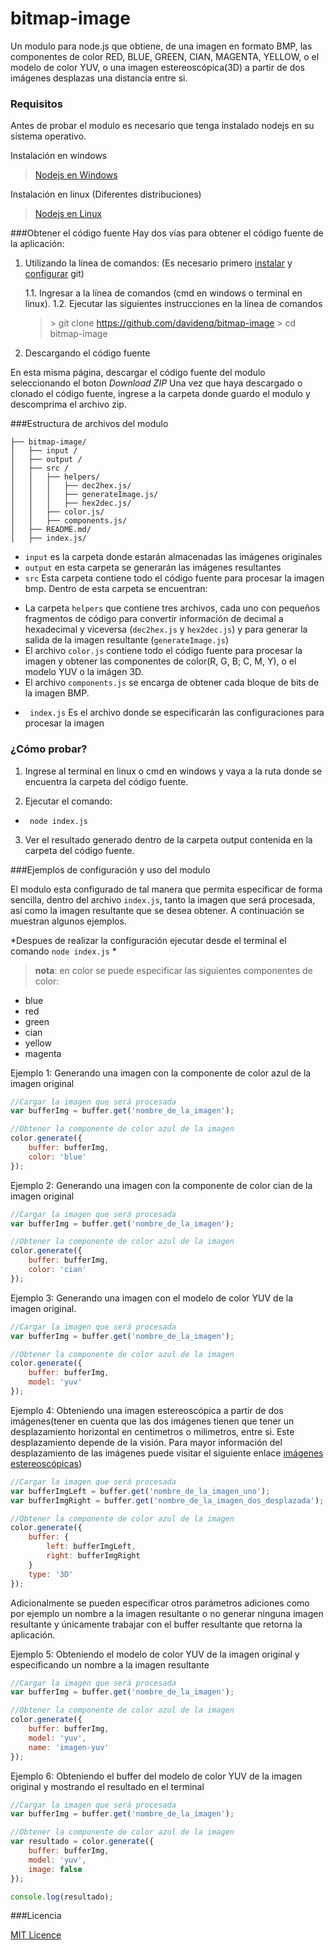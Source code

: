 bitmap-image
===================
Un modulo para node.js que obtiene, de una imagen en formato BMP, las componentes de color RED, BLUE, GREEN, CIAN, MAGENTA, YELLOW, o el modelo de color YUV, o una imagen estereoscópica(3D) a partir de dos imágenes desplazas una distancia entre si.

### Requisitos

Antes de probar el modulo es necesario que tenga instalado nodejs en su sistema operativo.

Instalación en windows
> [Nodejs en Windows](http://blog.teamtreehouse.com/install-node-js-npm-windows)

Instalación en linux (Diferentes distribuciones)
> [Nodejs en Linux](https://github.com/nodejs/node-v0.x-archive/wiki/Installing-Node.js-via-package-manager?utm_source=[deliciuos]&utm_medium=twitter)

###Obtener el código fuente
Hay dos vías para obtener el código fuente de la aplicación:

1. Utilizando la línea de comandos: (Es necesario primero [instalar](https://git-scm.com/book/es/v1/Empezando-Instalando-Git) y [configurar](https://git-scm.com/book/es/v1/Empezando-Configurando-Git-por-primera-vez) git)

    1.1. Ingresar a la línea de comandos (cmd en windows o terminal en linux).
    1.2. Ejecutar las siguientes instrucciones en la línea de comandos
    > \>  git clone https://github.com/davidenq/bitmap-image
       \> cd bitmap-image

2. Descargando el código fuente

 En esta misma página, descargar el código fuente del modulo seleccionando el boton *Download ZIP*
Una vez que haya descargado o clonado el código fuente, ingrese a la carpeta donde guardo el modulo y descomprima el archivo zip.

###Estructura de archivos del modulo

```
├── bitmap-image/
│   ├── input /
│   ├── output /
│   ├── src /
│   │   ├── helpers/
│   │   │   ├── dec2hex.js/
│   │   │   ├── generateImage.js/
│   │   │   ├── hex2dec.js/
│   │   ├── color.js/
│   │   ├── components.js/
│   ├── README.md/
│   ├── index.js/
```

- `input` es la carpeta donde estarán almacenadas las imágenes originales
- `output` en esta carpeta se generarán las imágenes resultantes
- `src` Esta carpeta contiene todo el código fuente para procesar la imagen bmp. Dentro de esta carpeta se encuentran:
 * La carpeta `helpers`  que contiene  tres archivos, cada uno con pequeños fragmentos de código para convertir información de decimal a hexadecimal y viceversa (`dec2hex.js` y `hex2dec.js`) y para generar la salida de la imagen resultante (`generateImage.js`)
 * El archivo  `color.js` contiene todo el código fuente para procesar la imagen y obtener las componentes de color(R, G, B; C, M, Y), o el modelo YUV o la imágen 3D.
 * El archivo `components.js` se encarga de obtener cada bloque de bits de la imagen BMP.

- ` index.js` Es el archivo donde se especificarán las configuraciones para procesar la imagen

### ¿Cómo probar?
1. Ingrese al terminal en linux o cmd en windows y vaya a la ruta donde se encuentra la carpeta del código fuente.

2. Ejecutar el comando:

 * ` node index.js`

3. Ver el resultado generado dentro de la carpeta output contenida en la carpeta del código fuente.

###Ejemplos de configuración y uso del modulo

El modulo esta configurado de tal manera que permita especificar de forma sencilla, dentro del archivo `index.js`, tanto la imagen que será procesada, así como la imagen resultante que se desea obtener. A continuación se muestran algunos ejemplos.

*Despues de realizar la configuración ejecutar desde el terminal el comando `node index.js` *

>**nota**: en color se puede especificar las siguientes componentes de color:
 - blue
 - red
 - green
 - cian
 - yellow
 - magenta

Ejemplo 1: Generando una imagen con la componente de color azul de la imagen original
```js
//Cargar la imagen que será procesada
var bufferImg = buffer.get('nombre_de_la_imagen');

//Obtener la componente de color azul de la imagen
color.generate({
    buffer: bufferImg,
    color: 'blue'
});
```

Ejemplo 2: Generando una imagen con la componente de color cian de la imagen original
```js
//Cargar la imagen que será procesada
var bufferImg = buffer.get('nombre_de_la_imagen');

//Obtener la componente de color azul de la imagen
color.generate({
    buffer: bufferImg,
    color: 'cian'
});
```


Ejemplo 3: Generando una imagen  con el modelo de color YUV de la imagen original.
```js
//Cargar la imagen que será procesada
var bufferImg = buffer.get('nombre_de_la_imagen');

//Obtener la componente de color azul de la imagen
color.generate({
    buffer: bufferImg,
    model: 'yuv'
});
```

Ejemplo 4: Obteniendo una imagen estereoscópica a partir de dos imágenes(tener en cuenta que las dos imágenes tienen que tener un desplazamiento horizontal en  centimetros o milimetros, entre si. Este desplazamiento depende de la visión. Para mayor información del desplazamiento de las imágenes puede visitar el siguiente enlace [imágenes estereoscópicas](https://es.wikipedia.org/wiki/Estereoscop%C3%ADa))
```js
//Cargar la imagen que será procesada
var bufferImgLeft = buffer.get('nombre_de_la_imagen_uno');
var bufferImgRight = buffer.get('nombre_de_la_imagen_dos_desplazada');

//Obtener la componente de color azul de la imagen
color.generate({
    buffer: {
        left: bufferImgLeft,
        right: bufferImgRight
    }
    type: '3D'
});
```

Adicionalmente se pueden especificar otros parámetros adiciones como por ejemplo un nombre a la imagen resultante o no generar ninguna imagen resultante y únicamente trabajar con el buffer resultante que retorna la aplicación.

Ejemplo 5: Obteniendo el modelo de color YUV de la imagen original y especificando un nombre a la imagen resultante
```js
//Cargar la imagen que será procesada
var bufferImg = buffer.get('nombre_de_la_imagen');

//Obtener la componente de color azul de la imagen
color.generate({
    buffer: bufferImg,
    model: 'yuv',
    name: 'imagen-yuv'
});
```

Ejemplo 6: Obteniendo el buffer del modelo de color YUV de la imagen original y mostrando el resultado en el terminal
```js
//Cargar la imagen que será procesada
var bufferImg = buffer.get('nombre_de_la_imagen');

//Obtener la componente de color azul de la imagen
var resultado = color.generate({
    buffer: bufferImg,
    model: 'yuv',
    image: false
});

console.log(resultado);
```

###Licencia

[MIT Licence](https://github.com/davidenq/bitmap-image/blob/master/LICENSE)
